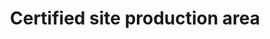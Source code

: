 ---
title: 'Certified site production area'
field: 'is.certifiedSite.productionArea'
slug: 'is-certifiedsite-productionarea'
description: 'Area in hectares'
required: False
module: 'Certified Resource or Site'
cluster: 'Certification'
policy: 'Free value. Single value only.'
layout: 'home'
---